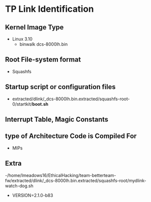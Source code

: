 # TP Link Identification

## Kernel Image Type
- Linux 3.10
    - binwalk dcs-8000lh.bin
## Root File-system format
- Squashfs
## Startup script or configuration files
- extracted/dlink/_dcs-8000lh.bin.extracted/squashfs-root-0/startkit/**boot.sh** 
## Interrupt Table, Magic Constants

## type of Architecture Code is Compiled For
- MIPs

## Extra
-/home/lmeadows16/EthicalHacking/team-betterteam-fw/extracted/dlink/_dcs-8000lh.bin.extracted/squashfs-root/mydlink-watch-dog.sh

- VERSION=2.1.0-b83 
